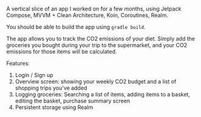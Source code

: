 A vertical slice of an app I worked on for a few months, using Jetpack Compose, MVVM + Clean Architecture, Koin, Coroutines, Realm.

You should be able to build the app using `gradle build`.

The app allows you to track the CO2 emissions of your diet. Simply add the groceries you bought during your trip to the supermarket, and your CO2 emissions for those items will be calculated.

Features:
1. Login / Sign up
2. Overview screen: showing your weekly CO2 budget and a list of shopping trips you've added
3. Logging groceries: Searching a list of items, adding items to a basket, editing the basket, purchase summary screen
4. Persistent storage using Realm
